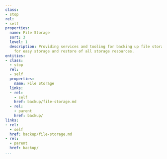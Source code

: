 ```yaml
---
class:
- stop
rel:
- self
properties:
  name: File Storage
  sort: 3
  level: 1
  description: Providing services and tooling for backing up file storage, allowing
    for easy storage and restore of all storage resources.
entities:
- class:
  - stop
  rel:
  - self
  properties:
    name: File Storage
  links:
  - rel:
    - self
    href: backup/file-storage.md
  - rel:
    - parent
    href: backup/
links:
- rel:
  - self
  href: backup/file-storage.md
- rel:
  - parent
  href: backup/
...
```

